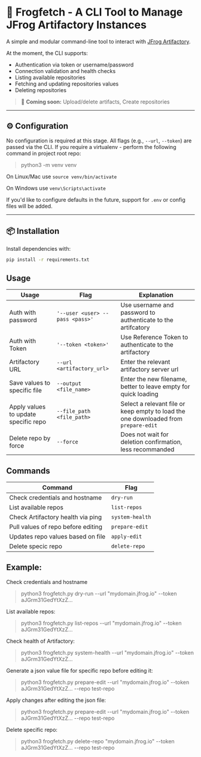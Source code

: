 
# 🐸 Frogfetch - A CLI Tool to Manage JFrog Artifactory Instances

A simple and modular command-line tool to interact with [JFrog Artifactory](https://jfrog.com/artifactory/).

At the moment, the CLI supports:

- Authentication via token or username/password
- Connection validation and health checks
- Listing available repositories
- Fetching and updating repositories values
- Deleting repositories

> 🚧 **Coming soon:** Upload/delete artifacts, Create repositories

---

## ⚙️ Configuration

No configuration is required at this stage. All flags (e.g., `--url`, `--token`) are passed via the CLI.
If you require a virtualenv - perform the following command in project root repo:
>python3 -m venv venv

On Linux/Mac use `source venv/bin/activate`

On Windows use `venv\Scripts\activate`

If you'd like to configure defaults in the future, support for `.env` or config files will be added.

---

## 📦 Installation

Install dependencies with:

```bash
pip install -r requirements.txt
```

## Usage


| Usage              | Flag                            | Explanation                                                  |
|--------------------|---------------------------------|--------------------------------------------------------------|
| Auth with password | `'--user <user> --pass <pass>'` | Use username and password to authenticate to the artifcatory |
| Auth with Token    | `'--token <token>'`             | Use Reference Token to authenticate to the artifactory       |
| Artifactory URL    | `--url <artifactory_url>`       | Enter the relevant artifactory server url                    |
| Save values to specific file|`--output <file_name>`| Enter the new filename, better to leave empty for quick loading|
| Apply values to update specific repo| `--file_path <file_path>`| Select a relevant file or keep empty to load the one downloaded from `prepare-edit`|
| Delete repo by force| `--force`|Does not wait for deletion confirmation, less recommanded|

## Commands
| Command                           | Flag         |
|-----------------------------------|--------------|
| Check credentials and hostname    | `dry-run`    |
| List available repos              | `list-repos` |
| Check Artifactory health via ping | `system-health` |
| Pull values of repo before editing| `prepare-edit` |
| Updates repo values based on file | `apply-edit` |
| Delete specic repo                | `delete-repo` |
## Example:
Check credentials and hostname
>python3 frogfetch.py dry-run --url "mydomain.jfrog.io" --token aJGrm31GedYtXzZ...

List available repos:
>python3 frogfetch.py list-repos --url "mydomain.jfrog.io" --token aJGrm31GedYtXzZ...

Check health of Artifactory:
>python3 frogfetch.py system-health --url "mydomain.jfrog.io" --token aJGrm31GedYtXzZ...

Generate a json value file for specific repo before editing it:
>python3 frogfetch.py prepare-edit --url "mydomain.jfrog.io" --token aJGrm31GedYtXzZ... --repo test-repo

Apply changes after editing the json file:
>python3 frogfetch.py prepare-edit --url "mydomain.jfrog.io" --token aJGrm31GedYtXzZ... --repo test-repo

Delete specific repo:
>python3 frogfetch.py delete-repo "mydomain.jfrog.io" --token aJGrm31GedYtXzZ... --repo test-repo